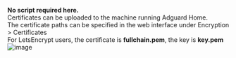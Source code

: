 <strong>No script required here.</strong>
<br>
Certificates can be uploaded to the machine running Adguard Home.
<br> 
The certificate paths can be specified in the web interface under Encryption > Certificates
<br>
For LetsEncrypt users, the certificate is <strong>fullchain.pem</strong>, the key is <strong>key.pem</strong>
![image](https://user-images.githubusercontent.com/51254272/185798837-0c6111c0-b04c-463c-b4cf-fb3b490baa9f.png)
